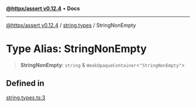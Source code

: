 [**@httpx/assert v0.12.4**](../../README.md) • **Docs**

***

[@httpx/assert v0.12.4](../../README.md) / [string.types](../README.md) / StringNonEmpty

# Type Alias: StringNonEmpty

> **StringNonEmpty**: `string` & `WeakOpaqueContainer`\<`"StringNonEmpty"`\>

## Defined in

[string.types.ts:3](https://github.com/belgattitude/httpx/blob/acde85be3548fccd6cc1a311d7f8d4419e2b6ce0/packages/assert/src/string.types.ts#L3)
